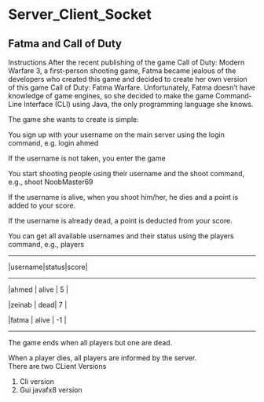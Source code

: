 # Server_Client_Socket
## Fatma and Call of Duty <br>
Instructions
After the recent publishing of the game Call of Duty: Modern Warfare 3, a first-person shooting game, Fatma became jealous of the developers who created this game and decided to create her own version of this game Call of Duty: Fatma Warfare. Unfortunately, Fatma doesn’t have knowledge of game engines, so she decided to make the game Command-Line Interface (CLI) using Java, the only programming language she knows.

The game she wants to create is simple:

You sign up with your username on the main server using the login <username> command, e.g.
login ahmed

If the username is not taken, you enter the game

You start shooting people using their username and the shoot <username> command, e.g.,
shoot NoobMaster69

If the username is alive, when you shoot him/her, he dies and a point is added to your score.

If the username is already dead, a point is deducted from your score.

You can get all available usernames and their status using the players command, e.g.,
players

---------------------------
|username|status|score|

---------------------------

|ahmed | alive | 5 |

|zeinab | dead| 7 |

|fatma | alive | -1 |

---------------------------



The game ends when all players but one are dead.

When a player dies, all players are informed by the server.  
There are two CLient Versions  
  1. Cli version
  2. Gui javafx8 version
  

